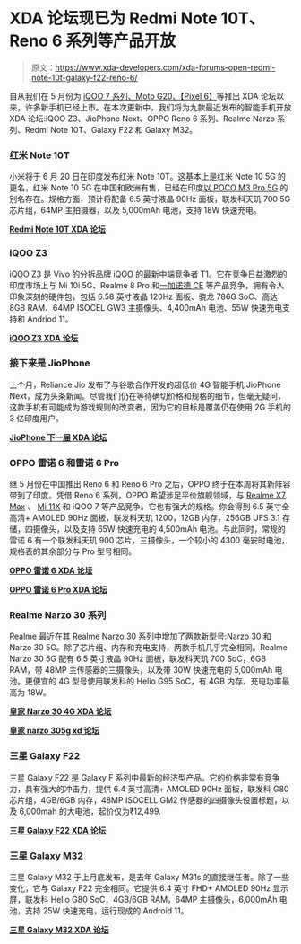# XDA 论坛现已为 Redmi Note 10T、Reno 6 系列等产品开放

> 原文：<https://www.xda-developers.com/xda-forums-open-redmi-note-10t-galaxy-f22-reno-6/>

自从我们在 5 月份为 [iQOO 7 系列、Moto G20、](https://www.xda-developers.com/iqoo-7-legend-redmi-note-10s-poco-m3-pro-xda-forums/)[【Pixel 6】](https://www.xda-developers.com/google-pixel-6/)等推出 XDA 论坛以来，许多新手机已经上市。在本次更新中，我们将为九款最近发布的智能手机开放 XDA 论坛:iQOO Z3、JioPhone Next、OPPO Reno 6 系列、Realme Narzo 系列、Redmi Note 10T、Galaxy F22 和 Galaxy M32。

### 红米 Note 10T

小米将于 6 月 20 日在印度发布红米 Note 10T。这基本上是红米 Note 10 5G 的更名，红米 Note 10 5G 在中国和欧洲有售，已经在印度[以 POCO M3 Pro 5G](https://www.xda-developers.com/poco-m3-pro-5g-rebranded-version-xiaomi-redmi-note-10-5g/) 的别名存在。规格方面，预计将配备 6.5 英寸液晶 90Hz 面板，联发科天玑 700 5G 芯片组，64MP 主拍摄器，以及 5,000mAh 电池，支持 18W 快速充电。

**[Redmi Note 10T XDA 论坛](https://forum.xda-developers.com/f/redmi-note-10t-5g.12381/)**

### iQOO Z3

iQOO Z3 是 Vivo 的分拆品牌 iQOO 的最新中端竞争者 T1。它在竞争日益激烈的印度市场上与 Mi 10i 5G、Realme 8 Pro 和[一加诺德 CE](https://www.xda-developers.com/oneplus-nord-ce-5g-launch/) 等产品竞争，拥有令人印象深刻的硬件包，包括 6.58 英寸液晶 120Hz 面板、骁龙 786G SoC、高达 8GB RAM、64MP ISOCEL GW3 主摄像头、4,400mAh 电池、55W 快速充电支持和 Andriod 11。

**[iQOO Z3 XDA 论坛](https://forum.xda-developers.com/f/iqoo-z3.12365/)**

### 接下来是 JioPhone

上个月，Reliance Jio 发布了与谷歌合作开发的超低价 4G 智能手机 JioPhone Next，成为头条新闻。尽管我们仍在等待确切价格和规格的细节，但毫无疑问，这款手机有可能成为游戏规则的改变者，因为它的目标是覆盖仍在使用 2G 手机的 3 亿印度用户。

**[JioPhone 下一届 XDA 论坛](https://forum.xda-developers.com/f/jiophone-next.12371/)**

### OPPO 雷诺 6 和雷诺 6 Pro

继 5 月份在中国推出 Reno 6 和 Reno 6 Pro 之后，OPPO 终于在本周将其新阵容带到了印度。凭借 Reno 6 系列，OPPO 希望涉足平价旗舰领域，与 [Realme X7 Max](https://www.xda-developers.com/realme-x7-max-5g-launch-mediatek-dimensity-1200/) 、 [Mi 11X](https://www.xda-developers.com/xiaomi-mi-11x-pro-launch-india/) 和 iQOO 7 等产品竞争。它也有强大的规格。你会得到 6.5 英寸全高清+ AMOLED 90Hz 面板，联发科天玑 1200，12GB 内存，256GB UFS 3.1 存储，四摄像头，以及支持 65W 快速充电的 4,500mAh 电池。与此同时，常规的雷诺 6 有一个联发科天玑 900 芯片，三摄像头，一个较小的 4300 毫安时电池，规格表的其余部分与 Pro 型号相同。

**[OPPO 雷诺 6 XDA 论坛](https://forum.xda-developers.com/f/oppo-reno-6-5g.12395/)**

**[OPPO 雷诺 6 Pro XDA 论坛](https://forum.xda-developers.com/f/oppo-reno-6-pro-5g.12399/)**

### Realme Narzo 30 系列

Realme 最近在其 Realme Narzo 30 系列中增加了两款新型号:Narzo 30 和 Narzo 30 5G。除了芯片组、内存和充电支持，两款手机几乎完全相同。Realme Narzo 30 5G 配有 6.5 英寸液晶 90Hz 面板，联发科天玑 700 SoC，6GB RAM，带 48MP 主传感器的三摄像头，以及带 30W 快速充电的 5,000mAh 电池。更便宜的 4G 型号使用联发科的 Helio G95 SoC，有 4GB 内存，充电功率最高为 18W。

**[皇家 Narzo 30 4G XDA 论坛](https://forum.xda-developers.com/f/realme-narzo-30-4g.12377/)**

**[皇家 narzo 305g xd 论坛](https://forum.xda-developers.com/f/realme-narzo-30-5g.12379/)**

### 三星 Galaxy F22

三星 Galaxy F22 是 Galaxy F 系列中最新的经济型产品。它的价格非常有竞争力，具有强大的冲击力，提供 6.4 英寸高清+ AMOLED 90Hz 面板，联发科 G80 芯片组，4GB/6GB 内存，48MP ISOCELL GM2 传感器的四摄像头设置标题，以及 6,000mah 的大电池，起价仅为₹12,499.

**[三星 Galaxy F22 XDA 论坛](https://forum.xda-developers.com/f/samsung-galaxy-f22.12385/)**

### 三星 Galaxy M32

三星 Galaxy M32 于上月底发布，是去年 Galaxy M31s 的直接继任者。除了一些变化，它与 Galaxy F22 完全相同。它提供 6.4 英寸 FHD+ AMOLED 90Hz 显示屏，联发科 Helio G80 SoC，4GB/6GB RAM，64MP 主摄像头，6,000mAh 电池，支持 25W 快速充电，运行现成的 Android 11。

**[三星 Galaxy M32 XDA 论坛](https://forum.xda-developers.com/f/samsung-galaxy-m32.12387/)**